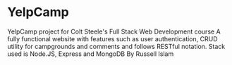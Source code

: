 # YelpCamp
YelpCamp project for Colt Steele's Full Stack Web Development course
A fully functional website with features such as user authentication, CRUD utility for campgrounds and comments and follows RESTful notation.
Stack used is Node.JS, Express and MongoDB
By Russell Islam

